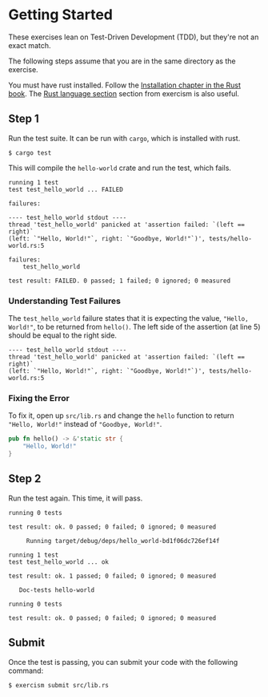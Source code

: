 # Getting Started

These exercises lean on Test-Driven Development (TDD), but they're not
an exact match.

The following steps assume that you are in the same directory as the exercise.

You must have rust installed.
Follow the [Installation chapter in the Rust book](https://doc.rust-lang.org/book/2018-edition/ch01-01-installation.html).
The [Rust language section](http://exercism.io/languages/rust)
section from exercism is also useful.

## Step 1

Run the test suite. It can be run with `cargo`, which is installed with rust.

```
$ cargo test
```

This will compile the `hello-world` crate and run the test, which fails.

```
running 1 test
test test_hello_world ... FAILED

failures:

---- test_hello_world stdout ----
thread 'test_hello_world' panicked at 'assertion failed: `(left == right)`
(left: `"Hello, World!"`, right: `"Goodbye, World!"`)', tests/hello-world.rs:5

failures:
    test_hello_world

test result: FAILED. 0 passed; 1 failed; 0 ignored; 0 measured
```

### Understanding Test Failures

The `test_hello_world` failure states that it is expecting the value,
`"Hello, World!"`, to be returned from `hello()`.
The left side of the assertion (at line 5) should be equal to the right side.

```
---- test_hello_world stdout ----
thread 'test_hello_world' panicked at 'assertion failed: `(left == right)`
(left: `"Hello, World!"`, right: `"Goodbye, World!"`)', tests/hello-world.rs:5
```

### Fixing the Error

To fix it, open up `src/lib.rs` and change the `hello` function to return
`"Hello, World!"` instead of `"Goodbye, World!"`.

```rust
pub fn hello() -> &'static str {
    "Hello, World!"
}
```

## Step 2

Run the test again. This time, it will pass.

```
running 0 tests

test result: ok. 0 passed; 0 failed; 0 ignored; 0 measured

     Running target/debug/deps/hello_world-bd1f06dc726ef14f

running 1 test
test test_hello_world ... ok

test result: ok. 1 passed; 0 failed; 0 ignored; 0 measured

   Doc-tests hello-world

running 0 tests

test result: ok. 0 passed; 0 failed; 0 ignored; 0 measured
```

## Submit

Once the test is passing, you can submit your code with the following
command:

```
$ exercism submit src/lib.rs
```
